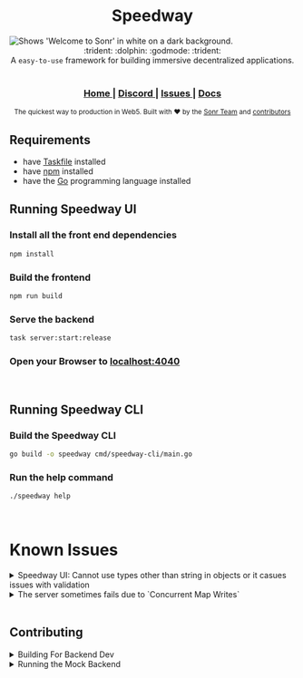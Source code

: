 <h1 align="center">Speedway</h1>

<picture align="center">
  <source  srcset=".github/banner.png">

  <img alt="Shows 'Welcome to Sonr' in white on a dark background.">
</picture>

<div align="center">
  :trident: :dolphin: :godmode: :trident:
</div>

<div align="center">
  A <code>easy-to-use</code> framework for building immersive decentralized applications.
</div>

<br />



<div align="center">
  <h3>
    <a href="https://sonr.io">
      Home
    </a>
    <span> | </span>
    <a href="https://discord.gg/6Z3RmWs257">
      Discord
    </a>
    <span> | </span>
    <a href="https://github.com/sonr-io/speedway/issues">
      Issues
    </a>
    <span> | </span>
      <!-- <span> | </span> -->
    <a href="https://docs.sonr.io">
      Docs
    </a>
  </h3>
</div>

<div align="center">
  <sub>The quickest way to production in Web5. Built with ❤︎ by the
  <a href="mailto:team@sonr.io">Sonr Team</a> and
  <a href="https://github.com/sonr-io/speedway/graphs/contributors">
    contributors
  </a>
</div>

## Requirements
- have [Taskfile](https://taskfile.dev/installation/) installed
- have [npm](https://docs.npmjs.com/downloading-and-installing-node-js-and-npm) installed
- have the [Go](https://go.dev/doc/install) programming language installed

## Running Speedway UI

### Install all the front end dependencies
```bash
npm install
```

### Build the frontend
```bash
npm run build
```

### Serve the backend
```bash
task server:start:release
```

### Open your Browser to [localhost:4040](http://localhost:4040)

</br>

## Running Speedway CLI
### Build the Speedway CLI
```bash
go build -o speedway cmd/speedway-cli/main.go
```

### Run the help command
```bash
./speedway help
```
</br>



# Known Issues
<details>
    <summary>Speedway UI: Cannot use types other than string in objects or it casues issues with validation</summary>
Workaround: Use strings for all datatypes</br>
Workaround: Use the cli</br>
Workaround: Use the <code>--file  &lt;file&gt;</code> flag on the CLI commands
</details>
<details>
    <summary>The server sometimes fails due to `Concurrent Map Writes`</summary>
    Workaround: Restart the server and repeat the action
</details>



</br>

## Contributing
<details>
<summary>Building For Backend Dev</summary>
To build for dev, run `task server:start:debug` instead of `task server:start:release`
</details>

<details>
  <summary>Running the Mock Backend</summary>

### Running the UI: Mock Server Mode
This mode is ideal for UI development. Changes to the code will reflect on the browser automatically and there is no need to build. Any data generated will be local only. Behavior may not perfectly match the Sonr Speedway Backend.

**Tun the Frontend:**
```
npm install
npm start
```

**on a second terminal, run the development server:**
```
cd server-in-memory
npm install
npm start
```

The UI should open automatically on your browser, but if that's not the case, it can be found under `localhost:3000`

**to reset the local data, go to:**
```
localhost:3001/reset
```
</details>
